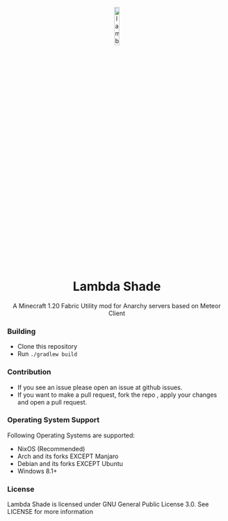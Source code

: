 <p align="center">
<img src="https://i.hizliresim.com/91rwjus.png" alt="lambdashade" width="15%"/>
</p>

<h1 align="center">Lambda Shade</h1>
<p align="center">
    A Minecraft 1.20 Fabric Utility mod for Anarchy servers based on Meteor Client
</p>

### Building
- Clone this repository
- Run `./gradlew build`

### Contribution

- If you see an issue please open an issue at github issues.
- If you want to make a pull request, fork the repo , apply your changes and open a pull request.

### Operating System Support

Following Operating Systems are supported:
- NixOS (Recommended)
- Arch and its forks EXCEPT Manjaro
- Debian and its forks EXCEPT Ubuntu
- Windows 8.1+

### License

Lambda Shade is licensed under GNU General Public License 3.0. See LICENSE for more information
